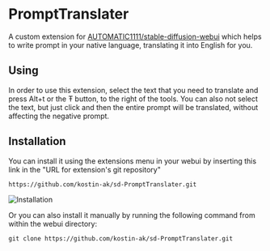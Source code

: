 # PromptTranslater

A custom extension for [AUTOMATIC1111/stable-diffusion-webui](https://github.com/AUTOMATIC1111/stable-diffusion-webui) which helps to write prompt in your native language, translating it into English for you.

## Using

In order to use this extension, select the text that you need to translate and press Alt+t or the Ŧ button, to the right of the tools. You can also not select the text, but just click and then the entire prompt will be translated, without affecting the negative prompt.

## Installation

You can install it using the extensions menu in your webui by inserting this link in the "URL for extension's git repository"

`https://github.com/kostin-ak/sd-PromptTranslater.git`

![Installation](https://user-images.githubusercontent.com/43380468/220633072-80c0ae62-e26e-4169-9ac3-b478fa6977d4.png)

Or you can also install it manually by running the following command from within the webui directory:

`git clone https://github.com/kostin-ak/sd-PromptTranslater.git`

